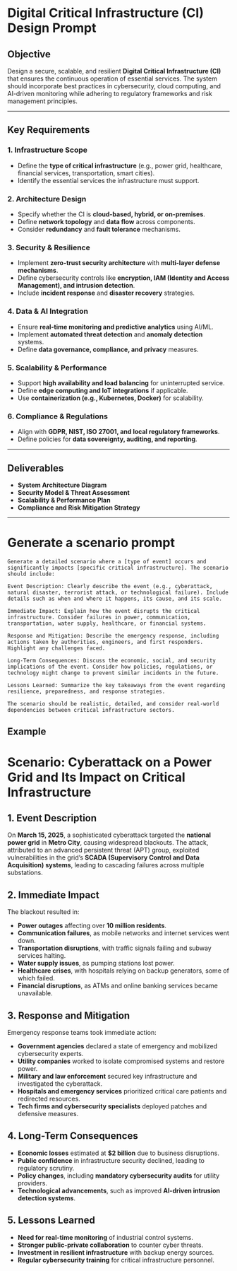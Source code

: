 # Digital Critical Infrastructure (CI) Design Prompt  

## **Objective**  
Design a secure, scalable, and resilient **Digital Critical Infrastructure (CI)** that ensures the continuous operation of essential services. The system should incorporate best practices in cybersecurity, cloud computing, and AI-driven monitoring while adhering to regulatory frameworks and risk management principles.  

---

## **Key Requirements**  

### **1. Infrastructure Scope**  
- Define the **type of critical infrastructure** (e.g., power grid, healthcare, financial services, transportation, smart cities).  
- Identify the essential services the infrastructure must support.  

### **2. Architecture Design**  
- Specify whether the CI is **cloud-based, hybrid, or on-premises**.  
- Define **network topology** and **data flow** across components.  
- Consider **redundancy** and **fault tolerance** mechanisms.  

### **3. Security & Resilience**  
- Implement **zero-trust security architecture** with **multi-layer defense mechanisms**.  
- Define cybersecurity controls like **encryption, IAM (Identity and Access Management), and intrusion detection**.  
- Include **incident response** and **disaster recovery** strategies.  

### **4. Data & AI Integration**  
- Ensure **real-time monitoring and predictive analytics** using AI/ML.  
- Implement **automated threat detection** and **anomaly detection** systems.  
- Define **data governance, compliance, and privacy** measures.  

### **5. Scalability & Performance**  
- Support **high availability and load balancing** for uninterrupted service.  
- Define **edge computing and IoT integrations** if applicable.  
- Use **containerization (e.g., Kubernetes, Docker)** for scalability.  

### **6. Compliance & Regulations**  
- Align with **GDPR, NIST, ISO 27001, and local regulatory frameworks**.  
- Define policies for **data sovereignty, auditing, and reporting**.  

---

## **Deliverables**  
- **System Architecture Diagram**  
- **Security Model & Threat Assessment**  
- **Scalability & Performance Plan**  
- **Compliance and Risk Mitigation Strategy**  


---


# Generate a scenario prompt 

```prompt
Generate a detailed scenario where a [type of event] occurs and significantly impacts [specific critical infrastructure]. The scenario should include:

Event Description: Clearly describe the event (e.g., cyberattack, natural disaster, terrorist attack, or technological failure). Include details such as when and where it happens, its cause, and its scale.

Immediate Impact: Explain how the event disrupts the critical infrastructure. Consider failures in power, communication, transportation, water supply, healthcare, or financial systems.

Response and Mitigation: Describe the emergency response, including actions taken by authorities, engineers, and first responders. Highlight any challenges faced.

Long-Term Consequences: Discuss the economic, social, and security implications of the event. Consider how policies, regulations, or technology might change to prevent similar incidents in the future.

Lessons Learned: Summarize the key takeaways from the event regarding resilience, preparedness, and response strategies.

The scenario should be realistic, detailed, and consider real-world dependencies between critical infrastructure sectors.
```

## Example 

# **Scenario: Cyberattack on a Power Grid and Its Impact on Critical Infrastructure**

## **1. Event Description**  
On **March 15, 2025**, a sophisticated cyberattack targeted the **national power grid** in **Metro City**, causing widespread blackouts. The attack, attributed to an advanced persistent threat (APT) group, exploited vulnerabilities in the grid’s **SCADA (Supervisory Control and Data Acquisition) systems**, leading to cascading failures across multiple substations.

## **2. Immediate Impact**  
The blackout resulted in:  
- **Power outages** affecting over **10 million residents**.  
- **Communication failures**, as mobile networks and internet services went down.  
- **Transportation disruptions**, with traffic signals failing and subway services halting.  
- **Water supply issues**, as pumping stations lost power.  
- **Healthcare crises**, with hospitals relying on backup generators, some of which failed.  
- **Financial disruptions**, as ATMs and online banking services became unavailable.  

## **3. Response and Mitigation**  
Emergency response teams took immediate action:  
- **Government agencies** declared a state of emergency and mobilized cybersecurity experts.  
- **Utility companies** worked to isolate compromised systems and restore power.  
- **Military and law enforcement** secured key infrastructure and investigated the cyberattack.  
- **Hospitals and emergency services** prioritized critical care patients and redirected resources.  
- **Tech firms and cybersecurity specialists** deployed patches and defensive measures.  

## **4. Long-Term Consequences**  
- **Economic losses** estimated at **$2 billion** due to business disruptions.  
- **Public confidence** in infrastructure security declined, leading to regulatory scrutiny.  
- **Policy changes**, including **mandatory cybersecurity audits** for utility providers.  
- **Technological advancements**, such as improved **AI-driven intrusion detection systems**.  

## **5. Lessons Learned**  
- **Need for real-time monitoring** of industrial control systems.  
- **Stronger public-private collaboration** to counter cyber threats.  
- **Investment in resilient infrastructure** with backup energy sources.  
- **Regular cybersecurity training** for critical infrastructure personnel.  


